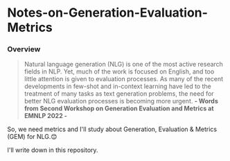 # Notes-on-Generation-Evaluation-Metrics

### Overview


> Natural language generation (NLG) is one of the most active research fields in NLP. Yet, much of the work is focused on English, and too little attention is given to evaluation processes. As many of the recent developments in few-shot and in-context learning have led to the treatment of many tasks as text generation problems, the need for better NLG evaluation processes is becoming more urgent. 
**- Words from Second Workshop on Generation Evaluation and Metrics at EMNLP 2022 -**

So, we need metrics and I'll study about Generation, Evaluation &amp; Metrics (GEM) for NLG.😊

I'll write down in this repository. 
